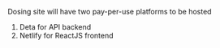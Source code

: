 Dosing site will have two pay-per-use platforms to be hosted

1. Deta for API backend
2. Netlify for ReactJS frontend